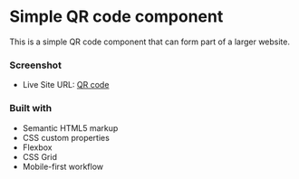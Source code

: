 # Simple QR code component 

This is a simple QR code component that can form part of a larger website.

### Screenshot

- Live Site URL: [QR code](https://vinolago.github.io/QR-code-card/)

### Built with

- Semantic HTML5 markup
- CSS custom properties
- Flexbox
- CSS Grid
- Mobile-first workflow

